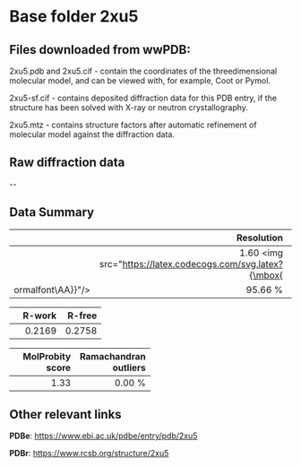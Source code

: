 # Base folder 2xu5

## Files downloaded from wwPDB:

2xu5.pdb and 2xu5.cif - contain the coordinates of the threedimensional molecular model, and can be viewed with, for example, Coot or Pymol.

2xu5-sf.cif - contains deposited diffraction data for this PDB entry, if the structure has been solved with X-ray or neutron crystallography.

2xu5.mtz - contains structure factors after automatic refinement of molecular model against the diffraction data.

## Raw diffraction data

--<br> 

## Data Summary
|   | Resolution | Completeness| I/sigma |
|---|-------------:|----------------:|--------------:|
|   |1.60 <img src="https://latex.codecogs.com/svg.latex?{\mbox{
ormalfont\AA}}"/>|95.66 %|<img width=50/>12.07|

|   | **R-work**| **R-free**   
|---|-------------:|----------------:|           
||0.2169|0.2758|

|   |**MolProbity<br>score**| **Ramachandran<br>outliers** 
|---|-------------:|----------------:|
||1.33|0.00 %|

## Other relevant links 
**PDBe**:  https://www.ebi.ac.uk/pdbe/entry/pdb/2xu5
 
**PDBr**: https://www.rcsb.org/structure/2xu5 

